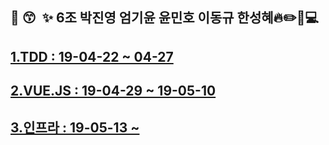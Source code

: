 

## :star2:  :kissing_smiling_eyes: ​ :sparkles: ​6조 박진영 엄기윤 윤민호 이동규 한성혜:fire::pencil2::book::computer:
## [1.TDD : 19-04-22 ~ 04-27](https://github.com/src8655/cafe24_6/tree/master/1.TDD)
## [2.VUE.JS : 19-04-29 ~ 19-05-10](https://github.com/src8655/cafe24_6/tree/master/2.VUE.JS) 
## [3.인프라 : 19-05-13 ~ ](https://github.com/src8655/cafe24_6/tree/master/3.인프라) 
